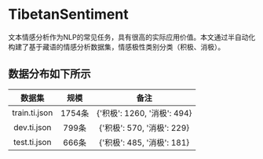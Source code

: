 # TibetanSentiment
文本情感分析作为NLP的常见任务，具有很高的实际应用价值。本文通过半自动化构建了基于藏语的情感分析数据集，情感极性类别分类（积极、消极）。

## 数据分布如下所示

| 数据集 | 规模 |   备注 |
|:-----:|:--------------:|:-------:|
| train.ti.json| 1754条| {'积极': 1260, '消极': 494}|
| dev.ti.json| 799条| {'积极': 570, '消极': 229}|
| test.ti.json| 666条| {'积极': 485, '消极': 181}|
